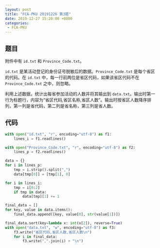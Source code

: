 ```yaml
---
layout: post
title: "FCA-PKU 20191226 第3题"
date: 2019-12-27 15:20:00 +0800
categories: 
 - FCA-PKU
---
```


## 题目

附件中有 `id.txt` 和 `Province_Code.txt`。

<!-- more -->

`id.txt` 是某活动登记的身份证号脱敏后的数据。`Province_Code.txt` 是每个省区的代码。在 `id.txt` 中，每一行前两位是省区代码，如果该省区代码不在 `Province_Code.txt` 之中，则忽略。

利用上述数据，统计出每省参加活动的人数并将其输出到 `data.txt`。输出时第一行为标题行，内容为“省区代码,省区名称,省区人数”。输出时按省区人数降序排列，第一列是省代码，第二列是省名称，第三列是省人数。

## 代码

```python
with open("id.txt", "r", encoding="utf-8") as f1:
    lines_i = f1.readlines()

with open("Province_Code.txt", "r", encoding="utf-8") as f2:
    lines_p = f2.readlines()

data = {}
for i in lines_p:
    tmp = i.strip().split(",")
    data[tmp[0]] = [tmp[1], 0]

for i in lines_i:
    tmp = i[0:2]
    if tmp in data:
        data[tmp][1] += 1

final_data = []
for key, value in data.items():
    final_data.append([key, value[0], str(value[1])])

final_data.sort(key=lambda x: int(x[2]), reverse=True)
with open("data.txt", "w", encoding="utf-8") as f3:
    f3.write("省区代码,省区人数,省区人数\n")
    for i in final_data:
        f3.write(",".join(i) + "\n")
```
